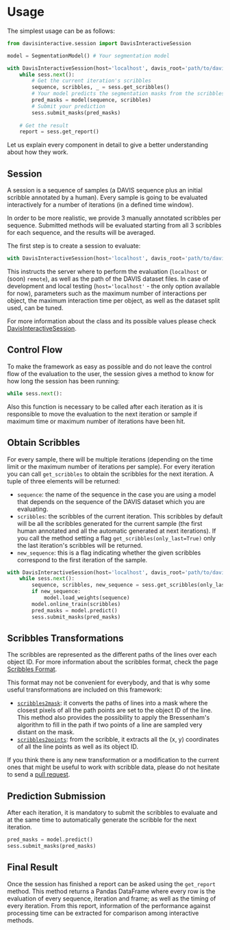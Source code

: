 # Usage

The simplest usage can be as follows:

```python
from davisinteractive.session import DavisInteractiveSession

model = SegmentationModel() # Your segmentation model

with DavisInteractiveSession(host='localhost', davis_root='path/to/davis') as sess:
    while sess.next():
        # Get the current iteration's scribbles
        sequence, scribbles, _ = sess.get_scribbles()
        # Your model predicts the segmentation masks from the scribbles
        pred_masks = model(sequence, scribbles)
        # Submit your prediction
        sess.submit_masks(pred_masks)
        
	# Get the result
    report = sess.get_report() 
```

Let us explain every component in detail to give a better understanding about how they work. 

## Session

A session is a sequence of samples (a DAVIS sequence plus an initial scribble annotated by a human).
Every sample is going to be evaluated interactively for a number of iterations (in a defined time window).
<!--- The whole evaluation will consist in the selected dataset of DAVIS sequences with all the annotated scribbles available. -->
In order to be more realistic, we provide 3 manually annotated scribbles per sequence. Submitted methods will be evaluated starting from all 3 scribbles for each sequence, and the results will be averaged.

The first step is to create a session to evaluate:

```python
with DavisInteractiveSession(host='localhost', davis_root='path/to/davis') as sess:
```

This instructs the server where to perform the evaluation (`localhost` or (soon) `remote`), as well as the path of the DAVIS dataset files. 
In case of development and local testing  (`host='localhost'` - the only option available for now), 
parameters such as the maximum number of interactions per object, the maximum interaction time per object, as well as the dataset split used, can be tuned. 

For more information about the class and its possible values please check [DavisInteractiveSession](/docs/session).

## Control Flow

To make the framework as easy as possible and do not leave the control flow of the evaluation to the user, the session gives a method to know for how long the session has been running:  <!--- I DON'T GET THIS. IS THIS NEXT REFERRING TO THE TIME RUNNING? OR THE NEXT SENTENCE? -->

```python
while sess.next():
```

Also this function is necessary to be called after each iteration as it is responsible to move the evaluation to the next iteration or sample if maximum time or maximum number of iterations have been hit.

## Obtain Scribbles

For every sample, there will be multiple iterations (depending on the time limit or the maximum number of iterations per sample). For every iteration you can call `get_scribbles` to obtain the scribbles for the next iteration. A tuple of three elements will be returned:

* `sequence`: the name of the sequence in the case you are using a model that depends on the sequence of the DAVIS dataset which you are evaluating.
* `scribbles`: the scribbles of the current iteration. This scribbles by default will be all the scribbles generated for the current sample (the first human annotated and all the automatic generated at next iterations). If you call the method setting a flag `get_scribbles(only_last=True)` only the last iteration's scribbles will be returned.
* `new_sequence`: this is a flag indicating whether the given scribbles correspond to the first iteration of the sample.

```python
with DavisInteractiveSession(host='localhost', davis_root='path/to/davis') as sess:
    while sess.next():
        sequence, scribbles, new_sequence = sess.get_scribbles(only_last)
        if new_sequence:
            model.load_weights(sequence)
        model.online_train(scribbles)
        pred_masks = model.predict()
        sess.submit_masks(pred_masks)
```

## Scribbles Transformations

The scribbles are represented as the different paths of the lines over each object ID. For more information about the scribbles format, check the page [Scribbles Format](scribbles).

This format may not be convenient for everybody, and that is why some useful transformations are included on this framework:

* [`scribbles2mask`](/docs/utils.scribbles): it converts the paths of lines into a mask where the closest pixels of all the path points are set to the object ID of the line. This method also provides the possibility to apply the Bressenham's algorithm to fill in the path if two points of a line are sampled very distant on the mask.
* [`scribbles2points`](/docs/utils.scribbles): from the scribble, it extracts all the (x, y) coordinates of all the line points as well as its object ID.

If you think there is any new transformation or a modification to the current ones that might be useful to work with scribble data, please do not hesitate to send a [pull request](https://github.com/albertomontesg/davis-interactive/pulls).

## Prediction Submission

After each iteration, it is mandatory to submit the scribbles to evaluate and at the same time to automatically generate the scribble for the next iteration.

```python
pred_masks = model.predict()
sess.submit_masks(pred_masks)
```

## Final Result

Once the session has finished a report can be asked using the `get_report` method. This method returns a Pandas DataFrame where every row is the evaluation of every sequence, iteration and frame; as well as the timing of every iteration. From this report, information of the performance against processing time can be extracted for comparison among interactive methods.
